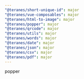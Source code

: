 ```yaml
---
"@teranes/short-unique-id": major
"@teranes/vue-composables": major
"@teranes/html-to-image": major
"@teranes/popper": major
"@teranes/qrcode": major
"@teranes/utils": major
"@teranes/words": major
"@teranes/date": major
"@teranes/json": major
"@teranes/csv": major
"@teranes/pdf": major
---
```


popper
